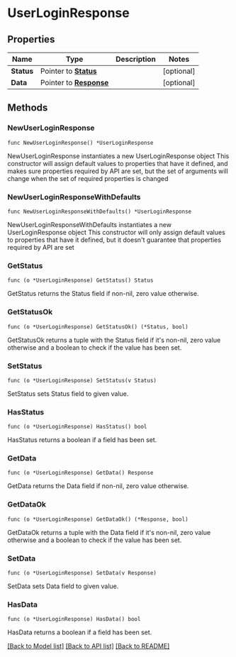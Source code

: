# UserLoginResponse

## Properties

Name | Type | Description | Notes
------------ | ------------- | ------------- | -------------
**Status** | Pointer to [**Status**](Status.md) |  | [optional] 
**Data** | Pointer to [**Response**](Response.md) |  | [optional] 

## Methods

### NewUserLoginResponse

`func NewUserLoginResponse() *UserLoginResponse`

NewUserLoginResponse instantiates a new UserLoginResponse object
This constructor will assign default values to properties that have it defined,
and makes sure properties required by API are set, but the set of arguments
will change when the set of required properties is changed

### NewUserLoginResponseWithDefaults

`func NewUserLoginResponseWithDefaults() *UserLoginResponse`

NewUserLoginResponseWithDefaults instantiates a new UserLoginResponse object
This constructor will only assign default values to properties that have it defined,
but it doesn't guarantee that properties required by API are set

### GetStatus

`func (o *UserLoginResponse) GetStatus() Status`

GetStatus returns the Status field if non-nil, zero value otherwise.

### GetStatusOk

`func (o *UserLoginResponse) GetStatusOk() (*Status, bool)`

GetStatusOk returns a tuple with the Status field if it's non-nil, zero value otherwise
and a boolean to check if the value has been set.

### SetStatus

`func (o *UserLoginResponse) SetStatus(v Status)`

SetStatus sets Status field to given value.

### HasStatus

`func (o *UserLoginResponse) HasStatus() bool`

HasStatus returns a boolean if a field has been set.

### GetData

`func (o *UserLoginResponse) GetData() Response`

GetData returns the Data field if non-nil, zero value otherwise.

### GetDataOk

`func (o *UserLoginResponse) GetDataOk() (*Response, bool)`

GetDataOk returns a tuple with the Data field if it's non-nil, zero value otherwise
and a boolean to check if the value has been set.

### SetData

`func (o *UserLoginResponse) SetData(v Response)`

SetData sets Data field to given value.

### HasData

`func (o *UserLoginResponse) HasData() bool`

HasData returns a boolean if a field has been set.


[[Back to Model list]](../README.md#documentation-for-models) [[Back to API list]](../README.md#documentation-for-api-endpoints) [[Back to README]](../README.md)


